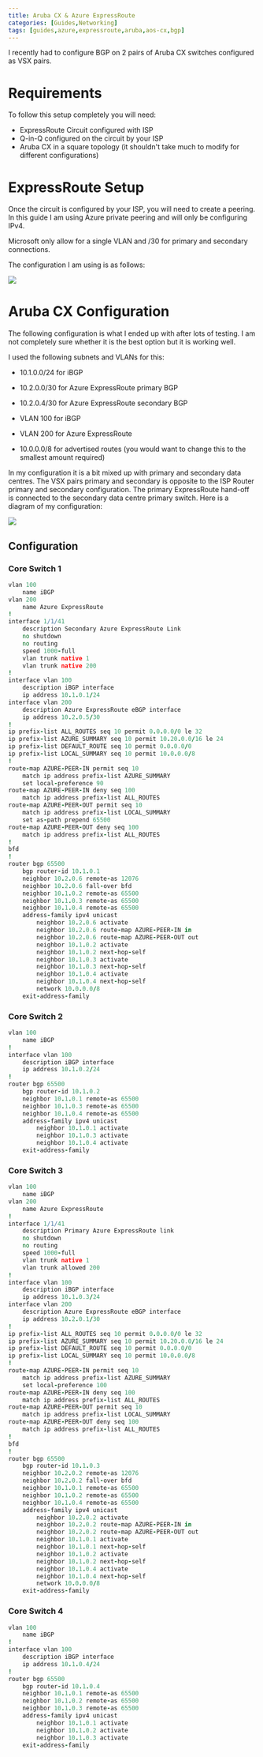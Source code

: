```yaml
---
title: Aruba CX & Azure ExpressRoute
categories: [Guides,Networking]
tags: [guides,azure,expressroute,aruba,aos-cx,bgp]
---
```


I recently had to configure BGP on 2 pairs of Aruba CX switches configured as VSX pairs.

# Requirements

To follow this setup completely you will need:

- ExpressRoute Circuit configured with ISP
- Q-in-Q configured on the circuit by your ISP
- Aruba CX in a square topology (it shouldn't take much to modify for different configurations)

# ExpressRoute Setup

Once the circuit is configured by your ISP, you will need to create a peering. In this guide I am using Azure private peering and will only be configuring IPv4.

Microsoft only allow for a single VLAN and /30 for primary and secondary connections.

The configuration I am using is as follows:

![](/assets/img/2022-12-21-expressroute-peering.png)

# Aruba CX Configuration

The following configuration is what I ended up with after lots of testing. I am not completely sure whether it is the best option but it is working well.

I used the following subnets and VLANs for this:

- 10.1.0.0/24 for iBGP
  
- 10.2.0.0/30 for Azure ExpressRoute primary BGP
  
- 10.2.0.4/30 for Azure ExpressRoute secondary BGP
  
- VLAN 100 for iBGP
  
- VLAN 200 for Azure ExpressRoute
  
- 10.0.0.0/8 for advertised routes (you would want to change this to the smallest amount required)
  

In my configuration it is a bit mixed up with primary and secondary data centres. The VSX pairs primary and secondary is opposite to the ISP Router primary and secondary configuration. The primary ExpressRoute hand-off is connected to the secondary data centre primary switch. Here is a diagram of my configuration:

![](/assets/img/2022-12-21-aruba-cx-layout.png)

## Configuration

### Core Switch 1

```coffee
vlan 100
    name iBGP
vlan 200
    name Azure ExpressRoute
!
interface 1/1/41
    description Secondary Azure ExpressRoute Link
    no shutdown
    no routing
    speed 1000-full
    vlan trunk native 1
    vlan trunk native 200
!
interface vlan 100
    description iBGP interface
    ip address 10.1.0.1/24
interface vlan 200
    description Azure ExpressRoute eBGP interface
    ip address 10.2.0.5/30
!
ip prefix-list ALL_ROUTES seq 10 permit 0.0.0.0/0 le 32
ip prefix-list AZURE_SUMMARY seq 10 permit 10.20.0.0/16 le 24
ip prefix-list DEFAULT_ROUTE seq 10 permit 0.0.0.0/0
ip prefix-list LOCAL_SUMMARY seq 10 permit 10.0.0.0/8
!
route-map AZURE-PEER-IN permit seq 10
    match ip address prefix-list AZURE_SUMMARY
    set local-preference 90
route-map AZURE-PEER-IN deny seq 100
    match ip address prefix-list ALL_ROUTES
route-map AZURE-PEER-OUT permit seq 10
    match ip address prefix-list LOCAL_SUMMARY
    set as-path prepend 65500
route-map AZURE-PEER-OUT deny seq 100
    match ip address prefix-list ALL_ROUTES
!
bfd
!
router bgp 65500
    bgp router-id 10.1.0.1
    neighbor 10.2.0.6 remote-as 12076
    neighbor 10.2.0.6 fall-over bfd
    neighbor 10.1.0.2 remote-as 65500
    neighbor 10.1.0.3 remote-as 65500
    neighbor 10.1.0.4 remote-as 65500
    address-family ipv4 unicast
        neighbor 10.2.0.6 activate
        neighbor 10.2.0.6 route-map AZURE-PEER-IN in
        neighbor 10.2.0.6 route-map AZURE-PEER-OUT out
        neighbor 10.1.0.2 activate
        neighbor 10.1.0.2 next-hop-self
        neighbor 10.1.0.3 activate
        neighbor 10.1.0.3 next-hop-self
        neighbor 10.1.0.4 activate
        neighbor 10.1.0.4 next-hop-self		
        network 10.0.0.0/8
    exit-address-family
```

### Core Switch 2

```coffee
vlan 100
    name iBGP
!
interface vlan 100
    description iBGP interface
    ip address 10.1.0.2/24
!
router bgp 65500
    bgp router-id 10.1.0.2
    neighbor 10.1.0.1 remote-as 65500
    neighbor 10.1.0.3 remote-as 65500
    neighbor 10.1.0.4 remote-as 65500
    address-family ipv4 unicast
        neighbor 10.1.0.1 activate
        neighbor 10.1.0.3 activate
        neighbor 10.1.0.4 activate
    exit-address-family
```

### Core Switch 3

```coffee
vlan 100
    name iBGP
vlan 200
    name Azure ExpressRoute
!
interface 1/1/41
    description Primary Azure ExpressRoute link
    no shutdown
    no routing
    speed 1000-full
    vlan trunk native 1
    vlan trunk allowed 200
!
interface vlan 100
    description iBGP interface
    ip address 10.1.0.3/24
interface vlan 200
    description Azure ExpressRoute eBGP interface
    ip address 10.2.0.1/30
!
ip prefix-list ALL_ROUTES seq 10 permit 0.0.0.0/0 le 32
ip prefix-list AZURE_SUMMARY seq 10 permit 10.20.0.0/16 le 24
ip prefix-list DEFAULT_ROUTE seq 10 permit 0.0.0.0/0
ip prefix-list LOCAL_SUMMARY seq 10 permit 10.0.0.0/8
!
route-map AZURE-PEER-IN permit seq 10
    match ip address prefix-list AZURE_SUMMARY
    set local-preference 100
route-map AZURE-PEER-IN deny seq 100
    match ip address prefix-list ALL_ROUTES
route-map AZURE-PEER-OUT permit seq 10
    match ip address prefix-list LOCAL_SUMMARY
route-map AZURE-PEER-OUT deny seq 100
    match ip address prefix-list ALL_ROUTES
!
bfd
!
router bgp 65500
    bgp router-id 10.1.0.3
    neighbor 10.2.0.2 remote-as 12076
    neighbor 10.2.0.2 fall-over bfd
    neighbor 10.1.0.1 remote-as 65500
    neighbor 10.1.0.2 remote-as 65500
    neighbor 10.1.0.4 remote-as 65500
    address-family ipv4 unicast
        neighbor 10.2.0.2 activate
        neighbor 10.2.0.2 route-map AZURE-PEER-IN in
        neighbor 10.2.0.2 route-map AZURE-PEER-OUT out
        neighbor 10.1.0.1 activate
        neighbor 10.1.0.1 next-hop-self
        neighbor 10.1.0.2 activate
        neighbor 10.1.0.2 next-hop-self
        neighbor 10.1.0.4 activate
        neighbor 10.1.0.4 next-hop-self		
        network 10.0.0.0/8
    exit-address-family
```

### Core Switch 4

```coffee
vlan 100
    name iBGP
!
interface vlan 100
    description iBGP interface
    ip address 10.1.0.4/24
!
router bgp 65500
    bgp router-id 10.1.0.4
    neighbor 10.1.0.1 remote-as 65500
    neighbor 10.1.0.2 remote-as 65500
    neighbor 10.1.0.3 remote-as 65500
    address-family ipv4 unicast
        neighbor 10.1.0.1 activate
        neighbor 10.1.0.2 activate
        neighbor 10.1.0.3 activate
    exit-address-family
```
